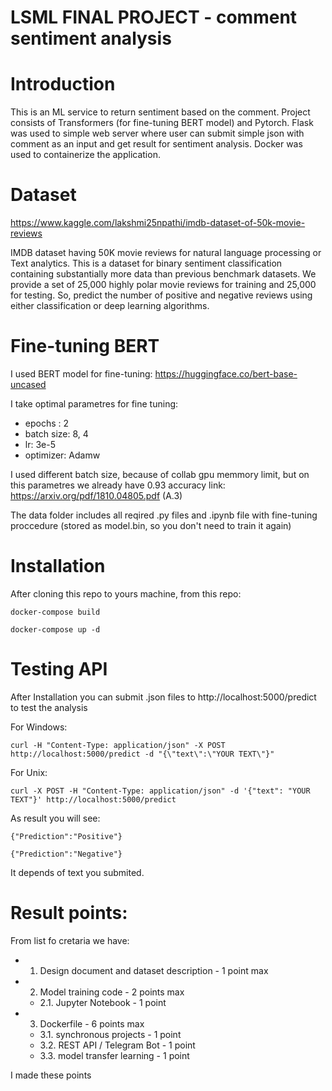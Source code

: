 # LSML FINAL PROJECT - comment sentiment analysis

# Introduction
This is an ML service to return sentiment based on the comment. Project consists of Transformers (for fine-tuning BERT model) and Pytorch. Flask was used to simple web server where user can submit simple json with comment as an input and get result for sentiment analysis. Docker was used to containerize the application.

# Dataset

https://www.kaggle.com/lakshmi25npathi/imdb-dataset-of-50k-movie-reviews

IMDB dataset having 50K movie reviews for natural language processing or Text analytics.
This is a dataset for binary sentiment classification containing substantially more data than previous benchmark datasets. We provide a set of 25,000 highly polar movie reviews for training and 25,000 for testing. So, predict the number of positive and negative reviews using either classification or deep learning algorithms.

# Fine-tuning BERT

I used BERT model for fine-tuning: https://huggingface.co/bert-base-uncased

I take optimal parametres for fine tuning:
- epochs : 2
- batch size: 8, 4
- lr: 3e-5
- optimizer: Adamw

I used different batch size, because of collab gpu memmory limit, but on this parametres we already have 0.93 accuracy
link: https://arxiv.org/pdf/1810.04805.pdf (A.3)

The data folder includes all reqired .py files and .ipynb file with fine-tuning proccedure (stored as model.bin, so you don't need to train it again)

# Installation
After cloning this repo to yours machine, from this repo:

```
docker-compose build
```
 
```
docker-compose up -d
```

# Testing API

After Installation you can submit .json files to http://localhost:5000/predict to test the analysis

For Windows:
```
curl -H "Content-Type: application/json" -X POST http://localhost:5000/predict -d "{\"text\":\"YOUR TEXT\"}"
```

For Unix:

```
curl -X POST -H "Content-Type: application/json" -d '{"text": "YOUR TEXT"}' http://localhost:5000/predict
```

As result you will see:
```
{"Prediction":"Positive"} 
```

```
{"Prediction":"Negative"} 
```

It depends of text you submited.

# Result points:
From list fo cretaria we have:
- 1. Design document and dataset description - 1 point max
- 2. Model training code - 2 points max
  - 2.1. Jupyter Notebook - 1 point
- 3. Dockerfile - 6 points max
  - 3.1. synchronous projects - 1 point
  - 3.2. REST API / Telegram Bot - 1 point
   - 3.3. model transfer learning - 1 point

I made these points
